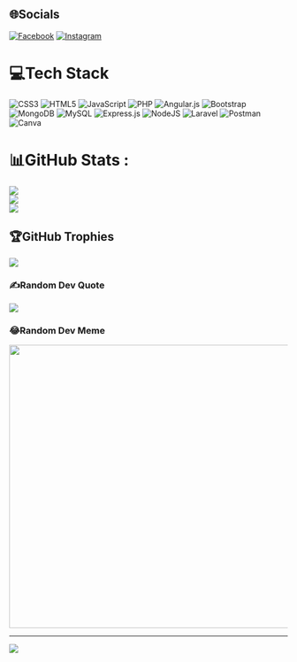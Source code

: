 
## 🌐Socials
[![Facebook](https://img.shields.io/badge/Facebook-%231877F2.svg?logo=Facebook&logoColor=white)](https://facebook.com/https://www.facebook.com/DUNGHA2300/) [![Instagram](https://img.shields.io/badge/Instagram-%23E4405F.svg?logo=Instagram&logoColor=white)](https://instagram.com/https://www.instagram.com/keymagic612/) 

# 💻Tech Stack
![CSS3](https://img.shields.io/badge/css3-%231572B6.svg?style=for-the-badge&logo=css3&logoColor=white) ![HTML5](https://img.shields.io/badge/html5-%23E34F26.svg?style=for-the-badge&logo=html5&logoColor=white) ![JavaScript](https://img.shields.io/badge/javascript-%23323330.svg?style=for-the-badge&logo=javascript&logoColor=%23F7DF1E) ![PHP](https://img.shields.io/badge/php-%23777BB4.svg?style=for-the-badge&logo=php&logoColor=white) ![Angular.js](https://img.shields.io/badge/angular.js-%23E23237.svg?style=for-the-badge&logo=angularjs&logoColor=white) ![Bootstrap](https://img.shields.io/badge/bootstrap-%23563D7C.svg?style=for-the-badge&logo=bootstrap&logoColor=white) ![MongoDB](https://img.shields.io/badge/MongoDB-%234ea94b.svg?style=for-the-badge&logo=mongodb&logoColor=white) ![MySQL](https://img.shields.io/badge/mysql-%2300f.svg?style=for-the-badge&logo=mysql&logoColor=white) ![Express.js](https://img.shields.io/badge/express.js-%23404d59.svg?style=for-the-badge&logo=express&logoColor=%2361DAFB) ![NodeJS](https://img.shields.io/badge/node.js-6DA55F?style=for-the-badge&logo=node.js&logoColor=white) ![Laravel](https://img.shields.io/badge/laravel-%23FF2D20.svg?style=for-the-badge&logo=laravel&logoColor=white) ![Postman](https://img.shields.io/badge/Postman-FF6C37?style=for-the-badge&logo=postman&logoColor=white) ![Canva](https://img.shields.io/badge/Canva-%2300C4CC.svg?style=for-the-badge&logo=Canva&logoColor=white)
# 📊GitHub Stats :
![](https://github-readme-stats.vercel.app/api?username=DungKM&theme=radical&hide_border=false&include_all_commits=false&count_private=false)<br/>
![](https://github-readme-streak-stats.herokuapp.com/?user=DungKM&theme=radical&hide_border=false)<br/>
![](https://github-readme-stats.vercel.app/api/top-langs/?username=DungKM&theme=radical&hide_border=false&include_all_commits=false&count_private=false&layout=compact)

## 🏆GitHub Trophies
![](https://github-trophies.vercel.app/?username=DungKM&theme=radical&no-frame=false&no-bg=false&margin-w=4)

### ✍️Random Dev Quote
![](https://quotes-github-readme.vercel.app/api?type=horizontal&theme=radical)

### 😂Random Dev Meme
<img src="https://random-memer.herokuapp.com/" width="512px"/>

---
[![](https://visitcount.itsvg.in/api?id=DungKM&icon=0&color=0)](https://visitcount.itsvg.in)
